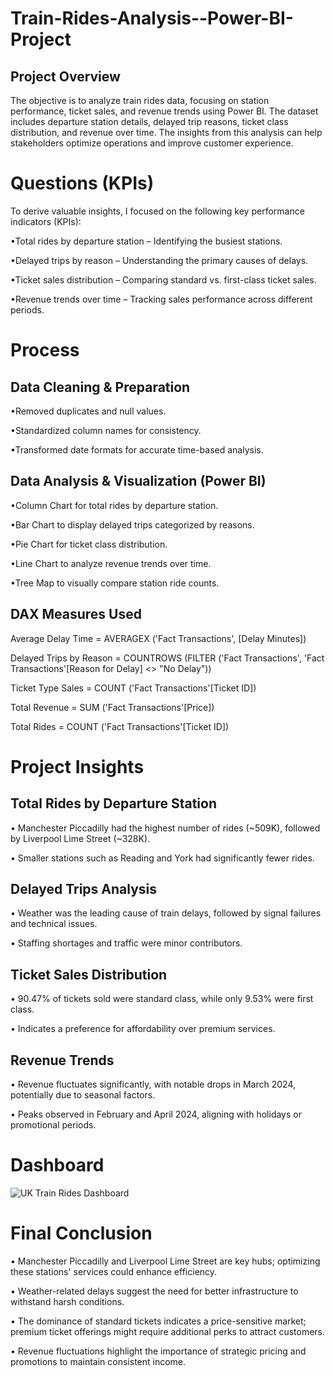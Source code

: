 # Train-Rides-Analysis--Power-BI-Project
## Project Overview
The objective is to analyze train rides data, focusing on station performance, ticket sales, and revenue trends using Power BI.
The dataset includes departure station details, delayed trip reasons, ticket class distribution, and revenue over time. The insights from this analysis can help stakeholders optimize operations and improve customer experience.

# Questions (KPIs)
To derive valuable insights, I focused on the following key performance indicators (KPIs):

•Total rides by departure station – Identifying the busiest stations.

•Delayed trips by reason – Understanding the primary causes of delays.

•Ticket sales distribution – Comparing standard vs. first-class ticket sales.

•Revenue trends over time – Tracking sales performance across different periods.

# Process
## Data Cleaning & Preparation

•Removed duplicates and null values.

•Standardized column names for consistency.

•Transformed date formats for accurate time-based analysis.

## Data Analysis & Visualization (Power BI)

•Column Chart for total rides by departure station.

•Bar Chart to display delayed trips categorized by reasons.

•Pie Chart for ticket class distribution.

•Line Chart to analyze revenue trends over time.

•Tree Map to visually compare station ride counts.

## DAX Measures Used  
Average Delay Time = AVERAGEX ('Fact Transactions', [Delay Minutes]) 

Delayed Trips by Reason = COUNTROWS (FILTER ('Fact Transactions', 'Fact Transactions'[Reason for Delay] <> "No Delay")) 

Ticket Type Sales = COUNT ('Fact Transactions'[Ticket ID]) 

Total Revenue = SUM ('Fact Transactions'[Price]) 

Total Rides = COUNT ('Fact Transactions'[Ticket ID]) 

# Project Insights
## Total Rides by Departure Station
•	Manchester Piccadilly had the highest number of rides (~509K), followed by Liverpool Lime Street (~328K).

•	Smaller stations such as Reading and York had significantly fewer rides.

## Delayed Trips Analysis
•	Weather was the leading cause of train delays, followed by signal failures and technical issues.

•	Staffing shortages and traffic were minor contributors.
## Ticket Sales Distribution

•	90.47% of tickets sold were standard class, while only 9.53% were first class.

•	Indicates a preference for affordability over premium services.
## Revenue Trends

•	Revenue fluctuates significantly, with notable drops in March 2024, potentially due to seasonal factors.

•	Peaks observed in February and April 2024, aligning with holidays or promotional periods.

# Dashboard 
![UK Train Rides Dashboard](https://github.com/user-attachments/assets/ff2419ad-7108-4a25-8c9e-6dde7440c26e)


# Final Conclusion
•	Manchester Piccadilly and Liverpool Lime Street are key hubs; optimizing these stations' services could enhance efficiency.

•	Weather-related delays suggest the need for better infrastructure to withstand harsh conditions.

•	The dominance of standard tickets indicates a price-sensitive market; premium ticket offerings might require additional perks to attract customers.

•	Revenue fluctuations highlight the importance of strategic pricing and promotions to maintain consistent income.

